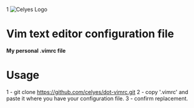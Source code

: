 1 
![Celyes Logo](http://b.up-00.com/2018/02/151821732343771.png)

# Vim text editor configuration file

**My personal .vimrc file**

# Usage

 1 - git clone https://github.com/celyes/dot-vimrc.git
 2 - copy '.vimrc' and paste it where you have your configuration file.
 3 - confirm replacement.
